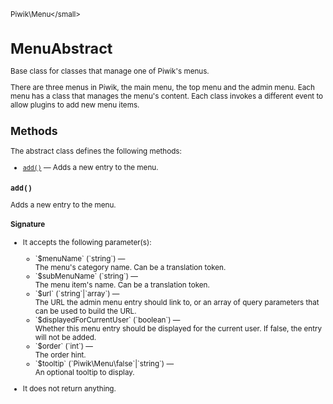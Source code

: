 <small>Piwik\Menu\</small>

MenuAbstract
============

Base class for classes that manage one of Piwik's menus.

There are three menus in Piwik, the main menu, the top menu and the admin menu.
Each menu has a class that manages the menu's content. Each class invokes
a different event to allow plugins to add new menu items.

Methods
-------

The abstract class defines the following methods:

- [`add()`](#add) &mdash; Adds a new entry to the menu.

<a name="add" id="add"></a>
<a name="add" id="add"></a>
### `add()`

Adds a new entry to the menu.

#### Signature

-  It accepts the following parameter(s):

   <ul>
   <li>
      <div markdown="1" class="parameter">
      `$menuName` (`string`) &mdash;

      <div markdown="1" class="param-desc"> The menu's category name. Can be a translation token.</div>

      <div style="clear:both;"/>

      </div>
   </li>
   <li>
      <div markdown="1" class="parameter">
      `$subMenuName` (`string`) &mdash;

      <div markdown="1" class="param-desc"> The menu item's name. Can be a translation token.</div>

      <div style="clear:both;"/>

      </div>
   </li>
   <li>
      <div markdown="1" class="parameter">
      `$url` (`string`|`array`) &mdash;

      <div markdown="1" class="param-desc"> The URL the admin menu entry should link to, or an array of query parameters that can be used to build the URL.</div>

      <div style="clear:both;"/>

      </div>
   </li>
   <li>
      <div markdown="1" class="parameter">
      `$displayedForCurrentUser` (`boolean`) &mdash;

      <div markdown="1" class="param-desc"> Whether this menu entry should be displayed for the current user. If false, the entry will not be added.</div>

      <div style="clear:both;"/>

      </div>
   </li>
   <li>
      <div markdown="1" class="parameter">
      `$order` (`int`) &mdash;

      <div markdown="1" class="param-desc"> The order hint.</div>

      <div style="clear:both;"/>

      </div>
   </li>
   <li>
      <div markdown="1" class="parameter">
      `$tooltip` (`Piwik\Menu\false`|`string`) &mdash;

      <div markdown="1" class="param-desc"> An optional tooltip to display.</div>

      <div style="clear:both;"/>

      </div>
   </li>
   </ul>
- It does not return anything.

